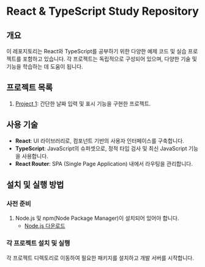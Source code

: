 # React & TypeScript Study Repository

## 개요
이 레포지토리는 React와 TypeScript를 공부하기 위한 다양한 예제 코드 및 실습 프로젝트를 포함하고 있습니다. 각 프로젝트는 독립적으로 구성되어 있으며, 다양한 기술 및 기능을 학습하는 데 도움이 됩니다.

## 프로젝트 목록
1. [Project 1](./html_markup/README.md): 간단한 날짜 입력 및 표시 기능을 구현한 프로젝트.

## 사용 기술
- **React**: UI 라이브러리로, 컴포넌트 기반의 사용자 인터페이스를 구축합니다.
- **TypeScript**: JavaScript의 슈퍼셋으로, 정적 타입 검사 및 최신 JavaScript 기능을 사용합니다.
- **React Router**: SPA (Single Page Application) 내에서 라우팅을 관리합니다.

## 설치 및 실행 방법

### 사전 준비
1. Node.js 및 npm(Node Package Manager)이 설치되어 있어야 합니다.
    - [Node.js 다운로드](https://nodejs.org/)

### 각 프로젝트 설치 및 실행
각 프로젝트 디렉토리로 이동하여 필요한 패키지를 설치하고 개발 서버를 시작합니다.
